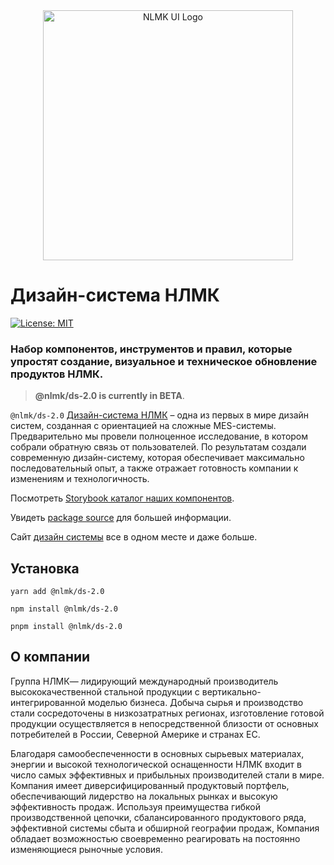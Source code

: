 <div align="center">
    <a href="https://nlmk-group.github.io/ds-2.0" target="_blank">
    <img src="https://nlmk-group.github.io/ds-2.0/img/logo-header.png" alt="NLMK UI Logo" width="400"/>
    </a>
</div>

# Дизайн-система НЛМК
[![License: MIT](https://img.shields.io/badge/License-MIT-yellow.svg)](https://opensource.org/licenses/MIT)

### Набор компонентов, инструментов и правил, которые упростят создание, визуальное и техническое обновление продуктов НЛМК.

> **@nlmk/ds-2.0 is currently in BETA**.

`@nlmk/ds-2.0` [Дизайн-система НЛМК](https://github.com/nlmk-group/ds-2.0) – одна из первых в мире дизайн систем, созданная с ориентацией на сложные MES-cистемы. Предварительно мы провели полноценное исследование, в котором собрали обратную связь от пользователей. По результатам создали современную дизайн-систему, которая обеспечивает максимально последовательный опыт, а также отражает готовность компании к изменениям и технологичность.

Посмотреть [Storybook каталог наших компонентов](https://nlmk-group.github.io/ds-2.0).

Увидеть [package source](https://github.com/nlmk-group/ds-2.0) для большей информации.

Сайт [дизайн системы](https://ds.nlmk.com/) все в одном месте и даже больше.

## Установка

`yarn add @nlmk/ds-2.0`

`npm install @nlmk/ds-2.0`

`pnpm install @nlmk/ds-2.0`

## О компании

Группа НЛМК— лидирующий международный производитель высококачественной стальной продукции с вертикально-интегрированной моделью бизнеса. Добыча сырья и производство стали сосредоточены в низкозатратных регионах, изготовление готовой продукции осуществляется в непосредственной близости от основных потребителей в России, Северной Америке и странах ЕС.

Благодаря самообеспеченности в основных сырьевых материалах, энергии и высокой технологической оснащенности НЛМК входит в число самых эффективных и прибыльных производителей стали в мире. Компания имеет диверсифицированный продуктовый портфель, обеспечивающий лидерство на локальных рынках и высокую эффективность продаж. Используя преимущества гибкой производственной цепочки, сбалансированного продуктового ряда, эффективной системы сбыта и обширной географии продаж, Компания обладает возможностью своевременно реагировать на постоянно изменяющиеся рыночные условия.

